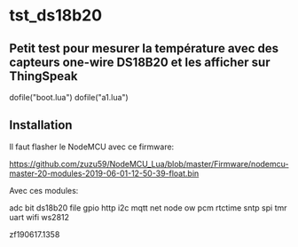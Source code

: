 # tst_ds18b20

## Petit test pour mesurer la température avec des capteurs one-wire DS18B20 et les afficher sur ThingSpeak

dofile("boot.lua")
dofile("a1.lua")



## Installation
Il faut flasher le NodeMCU avec ce firmware:

https://github.com/zuzu59/NodeMCU_Lua/blob/master/Firmware/nodemcu-master-20-modules-2019-06-01-12-50-39-float.bin

Avec ces modules:

adc bit ds18b20 file gpio http i2c mqtt net node ow pcm rtctime sntp spi tmr uart wifi ws2812

zf190617.1358
